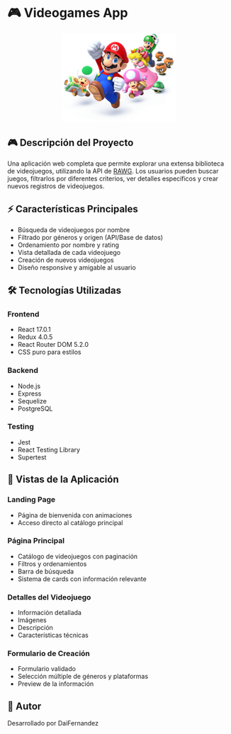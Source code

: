 # 🎮 Videogames App

<p align="center">
  <img height="200" src="./videogame.png" />
</p>

## 🎮 Descripción del Proyecto

Una aplicación web completa que permite explorar una extensa biblioteca de videojuegos, utilizando la API de [RAWG](https://rawg.io/). Los usuarios pueden buscar juegos, filtrarlos por diferentes criterios, ver detalles específicos y crear nuevos registros de videojuegos.

## ⚡ Características Principales

- Búsqueda de videojuegos por nombre
- Filtrado por géneros y origen (API/Base de datos)
- Ordenamiento por nombre y rating
- Vista detallada de cada videojuego
- Creación de nuevos videojuegos
- Diseño responsive y amigable al usuario

## 🛠️ Tecnologías Utilizadas

### Frontend
- React 17.0.1
- Redux 4.0.5
- React Router DOM 5.2.0
- CSS puro para estilos

### Backend
- Node.js
- Express
- Sequelize
- PostgreSQL

### Testing
- Jest
- React Testing Library
- Supertest

## 📱 Vistas de la Aplicación

### Landing Page
- Página de bienvenida con animaciones
- Acceso directo al catálogo principal

### Página Principal
- Catálogo de videojuegos con paginación
- Filtros y ordenamientos
- Barra de búsqueda
- Sistema de cards con información relevante

### Detalles del Videojuego
- Información detallada
- Imágenes
- Descripción
- Características técnicas

### Formulario de Creación
- Formulario validado
- Selección múltiple de géneros y plataformas
- Preview de la información


## 📝 Autor

Desarrollado por DaiFernandez
